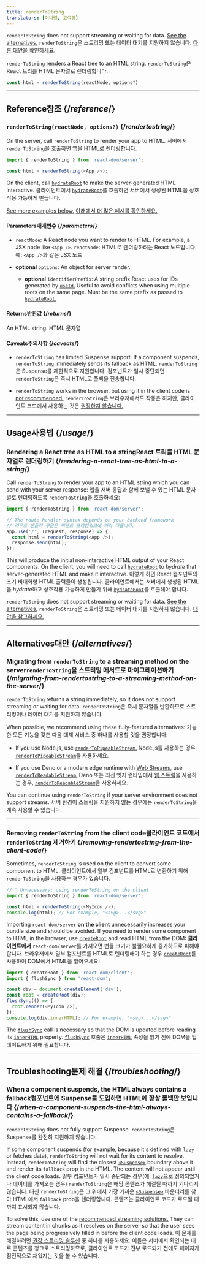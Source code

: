 ```yaml
---
title: renderToString
translators: [이나령, 고석영]
---
```


<Pitfall>

`renderToString` does not support streaming or waiting for data. [See the alternatives.](#alternatives)
<Trans>`renderToString`은 스트리밍 또는 데이터 대기를 지원하지 않습니다. [다른 대안을 확인하세요.](#alternatives)</Trans>

</Pitfall>

<Intro>

`renderToString` renders a React tree to an HTML string.
<Trans>`renderToString`은 React 트리를 HTML 문자열로 렌더링합니다.</Trans>

```js
const html = renderToString(reactNode, options?)
```

</Intro>

<InlineToc />

---

## Reference<Trans>참조</Trans> {/*reference*/}

### `renderToString(reactNode, options?)` {/*rendertostring*/}

On the server, call `renderToString` to render your app to HTML.
<Trans>서버에서 `renderToString`을 호출하면 앱을 HTML로 렌더링합니다.</Trans>

```js
import { renderToString } from 'react-dom/server';

const html = renderToString(<App />);
```

On the client, call [`hydrateRoot`](/reference/react-dom/client/hydrateRoot) to make the server-generated HTML interactive.
<Trans>클라이언트에서 [`hydrateRoot`](/reference/react-dom/client/hydrateRoot)를 호출하면 서버에서 생성된 HTML을 상호작용 가능하게 만듭니다.</Trans>

[See more examples below.](#usage)
<Trans>[아래에서 더 많은 예시를 확인하세요.](#usage)</Trans>

#### Parameters<Trans>매개변수</Trans> {/*parameters*/}

* `reactNode`: A React node you want to render to HTML. For example, a JSX node like `<App />`.
<Trans outdent>`reactNode`: HTML로 렌더링하려는 React 노드입니다. 예: `<App />`과 같은 JSX 노드</Trans>

* **optional** `options`: An object for server render.
  * **optional** `identifierPrefix`: A string prefix React uses for IDs generated by [`useId`.](/reference/react/useId) Useful to avoid conflicts when using multiple roots on the same page. Must be the same prefix as passed to [`hydrateRoot`.](/reference/react-dom/client/hydrateRoot#parameters)

#### Returns<Trans>반환값</Trans> {/*returns*/}

An HTML string.
<Trans>HTML 문자열</Trans>

#### Caveats<Trans>주의사항</Trans> {/*caveats*/}

* `renderToString` has limited Suspense support. If a component suspends, `renderToString` immediately sends its fallback as HTML.
<Trans>`renderToString`은 Suspense를 제한적으로 지원합니다. 컴포넌트가 일시 중단되면 `renderToString`은 즉시 HTML로 폴백을 전송합니다.</Trans>

* `renderToString` works in the browser, but using it in the client code is [not recommended.](#removing-rendertostring-from-the-client-code)
<Trans>`renderToString`은 브라우저에서도 작동은 하지만, 클라이언트 코드에서 사용하는 것은 [권장하지 않습니다.](#removing-rendertostring-from-the-client-code)</Trans>

---

## Usage<Trans>사용법</Trans> {/*usage*/}

### Rendering a React tree as HTML to a string<Trans>React 트리를 HTML 문자열로 렌더링하기</Trans> {/*rendering-a-react-tree-as-html-to-a-string*/}

Call `renderToString` to render your app to an HTML string which you can send with your server response:
<Trans>앱을 서버 응답과 함께 보낼 수 있는 HTML 문자열로 렌더링하도록 `renderToString`을 호출하세요:</Trans>

```js {5-6}
import { renderToString } from 'react-dom/server';

// The route handler syntax depends on your backend framework
// 라우트 핸들러 구문은 백엔드 프레임워크에 따라 다릅니다.
app.use('/', (request, response) => {
  const html = renderToString(<App />);
  response.send(html);
});
```

This will produce the initial non-interactive HTML output of your React components. On the client, you will need to call [`hydrateRoot`](/reference/react-dom/client/hydrateRoot) to *hydrate* that server-generated HTML and make it interactive.
<Trans>이렇게 하면 React 컴포넌트의 초기 비대화형 HTML 출력물이 생성됩니다. 클라이언트에서는 서버에서 생성된 HTML을 *hydrate*하고 상호작용 가능하게 만들기 위해 [`hydrateRoot`](/reference/react-dom/client/hydrateRoot)를 호출해야 합니다.</Trans>


<Pitfall>

`renderToString` does not support streaming or waiting for data. [See the alternatives.](#alternatives)
<Trans>`renderToString`은 스트리밍 또는 데이터 대기를 지원하지 않습니다. [대안을 참고하세요.](#alternatives)</Trans>

</Pitfall>

---

## Alternatives<Trans>대안</Trans> {/*alternatives*/}

### Migrating from `renderToString` to a streaming method on the server<Trans>`renderToString`을 스트리밍 메서드로 마이그레이션하기</Trans> {/*migrating-from-rendertostring-to-a-streaming-method-on-the-server*/}

`renderToString` returns a string immediately, so it does not support streaming or waiting for data.
<Trans>`renderToString`은 즉시 문자열을 반환하므로 스트리밍이나 데이터 대기를 지원하지 않습니다.</Trans>

When possible, we recommend using these fully-featured alternatives:
<Trans>가능한 모든 기능을 갖춘 다음 대체 서비스 중 하나를 사용할 것을 권장합니다:</Trans>

* If you use Node.js, use [`renderToPipeableStream`.](/reference/react-dom/server/renderToPipeableStream)
<Trans>Node.js를 사용하는 경우, [`renderToPipeableStream`](/reference/react-dom/server/renderToPipeableStream)을 사용하세요.</Trans>

* If you use Deno or a modern edge runtime with [Web Streams](https://developer.mozilla.org/en-US/docs/Web/API/Streams_API), use [`renderToReadableStream`.](/reference/react-dom/server/renderToReadableStream)
<Trans>Deno 또는 최신 엣지 런타임에서 [웹 스트림](https://developer.mozilla.org/ko/docs/Web/API/Streams_API)을 사용하는 경우, [`renderToReadableStream`](/reference/react-dom/server/renderToReadableStream)을 사용하세요.</Trans>

You can continue using `renderToString` if your server environment does not support streams.
<Trans>서버 환경이 스트림을 지원하지 않는 경우에는 `renderToString`을 계속 사용할 수 있습니다.</Trans>

---

### Removing `renderToString` from the client code<Trans>클라이언트 코드에서 `renderToString` 제거하기</Trans> {/*removing-rendertostring-from-the-client-code*/}

Sometimes, `renderToString` is used on the client to convert some component to HTML.
<Trans>클라이언트에서 일부 컴포넌트를 HTML로 변환하기 위해 `renderToString`을 사용하는 경우가 있습니다.</Trans>

```js {1-2}
// 🚩 Unnecessary: using renderToString on the client
import { renderToString } from 'react-dom/server';

const html = renderToString(<MyIcon />);
console.log(html); // For example, "<svg>...</svg>"
```

Importing `react-dom/server` **on the client** unnecessarily increases your bundle size and should be avoided. If you need to render some component to HTML in the browser, use [`createRoot`](/reference/react-dom/client/createRoot) and read HTML from the DOM:
<Trans>**클라이언트에서** `react-dom/server`를 가져오면 번들 크기가 불필요하게 증가하므로 피해야 합니다. 브라우저에서 일부 컴포넌트를 HTML로 렌더링해야 하는 경우 [`createRoot`](/reference/react-dom/client/createRoot)를 사용하여 DOM에서 HTML을 읽어오세요:</Trans>

```js
import { createRoot } from 'react-dom/client';
import { flushSync } from 'react-dom';

const div = document.createElement('div');
const root = createRoot(div);
flushSync(() => {
  root.render(<MyIcon />);
});
console.log(div.innerHTML); // For example, "<svg>...</svg>"
```

The [`flushSync`](/reference/react-dom/flushSync) call is necessary so that the DOM is updated before reading its [`innerHTML`](https://developer.mozilla.org/en-US/docs/Web/API/Element/innerHTML) property.
<Trans>[`flushSync`](/reference/react-dom/flushSync) 호출은 [`innerHTML`](https://developer.mozilla.org/en-US/docs/Web/API/Element/innerHTML) 속성을 읽기 전에 DOM을 업데이트하기 위해 필요합니다.</Trans>

---

## Troubleshooting<Trans>문제 해결</Trans> {/*troubleshooting*/}

### When a component suspends, the HTML always contains a fallback<Trans>컴포넌트에 Suspense를 도입하면 HTML에 항상 폴백만 보입니다</Trans> {/*when-a-component-suspends-the-html-always-contains-a-fallback*/}

`renderToString` does not fully support Suspense.
<Trans>`renderToString`은 Suspense를 완전히 지원하지 않습니다.</Trans>

If some component suspends (for example, because it's defined with [`lazy`](/reference/react/lazy) or fetches data), `renderToString` will not wait for its content to resolve. Instead, `renderToString` will find the closest [`<Suspense>`](/reference/react/Suspense) boundary above it and render its `fallback` prop in the HTML. The content will not appear until the client code loads.
<Trans>일부 컴포넌트가 일시 중단되는 경우(예: [`lazy`](/reference/react/lazy)으로 정의되었거나 데이터를 가져오는 경우) `renderToString`은 해당 콘텐츠가 해결될 때까지 기다리지 않습니다. 대신 `renderToString`은 그 위에서 가장 가까운 [`<Suspense>`](/reference/react/Suspense) 바운더리를 찾아 HTML에서 `fallback` prop을 렌더링합니다. 콘텐츠는 클라이언트 코드가 로드될 때까지 표시되지 않습니다.</Trans>

To solve this, use one of the [recommended streaming solutions.](#migrating-from-rendertostring-to-a-streaming-method-on-the-server) They can stream content in chunks as it resolves on the server so that the user sees the page being progressively filled in before the client code loads.
<Trans>이 문제를 해결하려면 [권장 스트리밍 솔루션](#migrating-from-rendertostring-to-a-streaming-method-on-the-server) 중 하나를 사용하세요. 이들은 서버에서 확인되는 대로 콘텐츠를 청크로 스트리밍하므로, 클라이언트 코드가 전부 로드되기 전에도 페이지가 점진적으로 채워지는 것을 볼 수 있습니다.</Trans>
